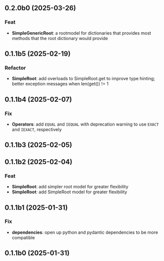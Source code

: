 ## 0.2.0b0 (2025-03-26)

### Feat

- **SimpleGenericRoot**: a rootmodel for dictionaries that provides most methods that the root dictionary would provide

## 0.1.1b5 (2025-02-19)

### Refactor

- **SimpleRoot**: add overloads to SimpleRoot.get to improve type hinting; better exception messages when len(get()) != 1

## 0.1.1b4 (2025-02-07)

### Fix

- **Operators**: add `EQUAL` and `IEQUAL` with deprecation warning to use `EXACT` and `IEXACT`, respectively

## 0.1.1b3 (2025-02-05)

## 0.1.1b2 (2025-02-04)

### Feat

- **SimpleRoot**: add simpler root model for greater flexibility
- **SimpleRoot**: add SimpleRoot model for greater flexibility

## 0.1.1b1 (2025-01-31)

### Fix

- **dependencies**: open up python and pydantic dependencies to be more compatible

## 0.1.1b0 (2025-01-31)
